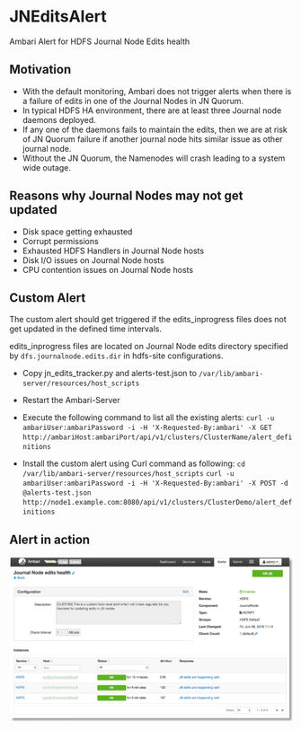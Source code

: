# JNEditsAlert
Ambari Alert for HDFS Journal Node Edits health

## Motivation

* With the default monitoring, Ambari does not trigger alerts when there is a failure of edits in one of the Journal Nodes in JN Quorum. 
* In typical HDFS HA environment, there are at least three Journal node daemons deployed. 
* If any one of the daemons fails to maintain the edits, then we are at risk of JN Quorum failure if another journal node hits similar issue as other journal node.
* Without the JN Quorum, the Namenodes will crash leading to a system wide outage.



## Reasons why Journal Nodes may not get updated

* Disk space getting exhausted
* Corrupt permissions
* Exhausted HDFS Handlers in Journal Node hosts
* Disk I/O issues on Journal Node hosts
* CPU contention issues on Journal Node hosts


## Custom Alert

The custom alert should get triggered if the edits_inprogress files does not get updated in the defined time intervals.

edits_inprogress files are located on Journal Node edits directory specified by `dfs.journalnode.edits.dir` in hdfs-site configurations.

* Copy jn_edits_tracker.py and alerts-test.json to `/var/lib/ambari-server/resources/host_scripts`

* Restart the Ambari-Server

* Execute the following command to list all the existing alerts:
`curl -u ambariUser:ambariPassword -i -H 'X-Requested-By:ambari' -X GET http://ambariHost:ambariPort/api/v1/clusters/ClusterName/alert_definitions`

* Install the custom alert using Curl command as following:
`cd /var/lib/ambari-server/resources/host_scripts`
`curl -u ambariUser:ambariPassword -i -H 'X-Requested-By:ambari' -X POST -d @alerts-test.json http://node1.example.com:8080/api/v1/clusters/ClusterDemo/alert_definitions`

## Alert in action

![](https://github.com/dineshchitlangia/JNEditsAlert/blob/master/alert.png)
